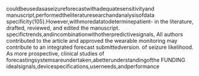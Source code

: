 couldbeusedasaseizureforecastwithadequatesensitivityand manuscript,performedtheliteraturesearchandanalysisofdata
specificity(105).However,withmoredatatodeterminepatient- in the literature, drafted, reviewed, and edited the manuscript.
specifictrends,andincombinationwithotherpredictivesignals, All authors contributed to the article and approved the
wearable monitoring may contribute to an integrated forecast submittedversion.
of seizure likelihood. As more prospective, clinical studies of
forecastingsystemsareundertaken,abetterunderstandingofthe FUNDING
idealsignals,devicespecifications,userneeds,andperformance
